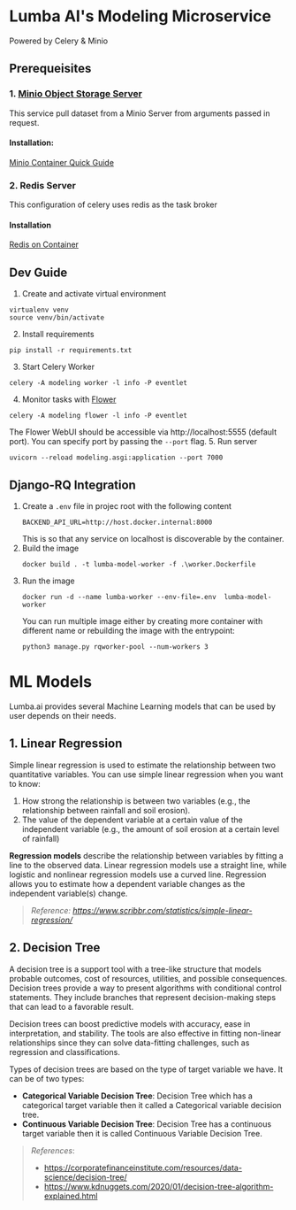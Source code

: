 # Lumba AI's Modeling Microservice
Powered by Celery & Minio

## Prerequeisites
### 1. [Minio Object Storage Server](https://min.io/)
This service pull dataset from a Minio Server from arguments passed in request.
#### Installation:
[Minio Container Quick Guide](https://min.io/docs/minio/container/index.html)
### 2. Redis Server
This configuration of celery uses redis as the task broker
#### Installation
[Redis on Container](https://redis.io/docs/latest/operate/oss_and_stack/install/install-stack/docker/)
## Dev Guide

1. Create and activate virtual environment  
```shell
virtualenv venv
source venv/bin/activate
```
2. Install requirements    
```shell
pip install -r requirements.txt 
```
3. Start Celery Worker
```shell
celery -A modeling worker -l info -P eventlet
```
4. Monitor tasks with [Flower](https://flower.readthedocs.io/en/latest/)
```shell
celery -A modeling flower -l info -P eventlet
```
The Flower WebUI should be accessible via http://localhost:5555 (default port). You can specify port by passing the `--port` flag.
5. Run server 
```shell
uvicorn --reload modeling.asgi:application --port 7000
```

## Django-RQ Integration
1. Create a `.env` file in projec root with the following content
   ```
   BACKEND_API_URL=http://host.docker.internal:8000
   ```
   This is so that any service on localhost is discoverable by the container.
2. Build the image
    ```shell
    docker build . -t lumba-model-worker -f .\worker.Dockerfile
    ```
3. Run the image
    ```shell
   docker run -d --name lumba-worker --env-file=.env  lumba-model-worker    
   ```
   You can run multiple image either by creating more container with different name or rebuilding the image with the entrypoint:
   ```shell
   python3 manage.py rqworker-pool --num-workers 3
   ```

# ML Models
Lumba.ai provides several Machine Learning models that can be used by user depends on their needs.
## 1. Linear Regression
Simple linear regression is used to estimate the relationship between two quantitative variables. You can use simple linear regression when you want to know:
1. How strong the relationship is between two variables (e.g., the relationship between rainfall and soil erosion).
2. The value of the dependent variable at a certain value of the independent variable (e.g., the amount of soil erosion at a certain level of rainfall)
   
**Regression models** describe the relationship between variables by fitting a line to the observed data. Linear regression models use a straight line, while logistic and nonlinear regression models use a curved line. Regression allows you to estimate how a dependent variable changes as the independent variable(s) change.

> *Reference: https://www.scribbr.com/statistics/simple-linear-regression/*

## 2. Decision Tree
A decision tree is a support tool with a tree-like structure that models probable outcomes, cost of resources, utilities, and possible consequences. Decision trees provide a way to present algorithms with conditional control statements. They include branches that represent decision-making steps that can lead to a favorable result.

Decision trees can boost predictive models with accuracy, ease in interpretation, and stability. The tools are also effective in fitting non-linear relationships since they can solve data-fitting challenges, such as regression and classifications.

Types of decision trees are based on the type of target variable we have. It can be of two types:

* **Categorical Variable Decision Tree**: Decision Tree which has a categorical target variable then it called a Categorical variable decision tree.
* **Continuous Variable Decision Tree**: Decision Tree has a continuous target variable then it is called Continuous Variable Decision Tree.

> *References*:
> * https://corporatefinanceinstitute.com/resources/data-science/decision-tree/
> * https://www.kdnuggets.com/2020/01/decision-tree-algorithm-explained.html
